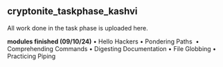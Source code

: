 ## cryptonite_taskphase_kashvi
All work done in the task phase is uploaded here.

**modules finished (09/10/24)**
• Hello Hackers
• Pondering Paths 
• Comprehending Commands
• Digesting Documentation
• File Globbing
• Practicing Piping
